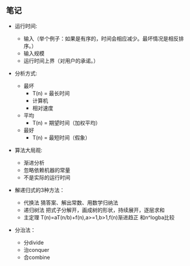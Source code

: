 笔记
---------------------
* 运行时间:
	* 输入（举个例子：如果是有序的，时间会相应减少。最坏情况是相反排序。）
	* 输入规模
	* 运行时间上界（对用户的承诺。）
* 分析方式:
	* 最坏
		* T(n) = 最长时间 
		* 计算机
		* 相对速度
	* 平均
		* T(n) = 期望时间（加权平均）
	* 最好
		* T(n) = 最短时间（假象）
* 算法大局观:
	* 渐进分析
	* 忽略依赖机器的常量
	* 不是实际的运行时间

* 解递归式的3种方法： 
	* 代换法 猜答案、解出常数、用数学归纳法 
	* 递归树法 把式子分解开，画成树的形状，持续展开，逐层求和 
	* 主定理 T(n)=aT(n/b)+f(n),a>=1,b>1,f(n)渐进趋正 和n^logba比较

* 分治法：
	* 分divide
	* 治conquer
	* 合combine
